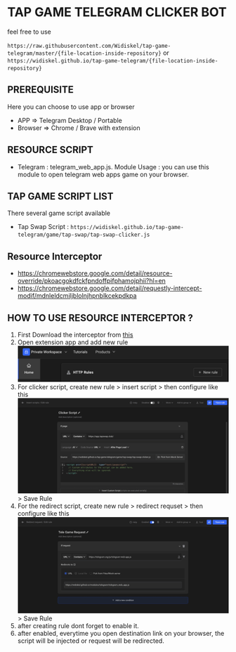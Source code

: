 # TAP GAME TELEGRAM CLICKER BOT

feel free to use

`https://raw.githubusercontent.com/Widiskel/tap-game-telegram/master/{file-location-inside-repository}`
or
`https://widiskel.github.io/tap-game-telegram/{file-location-inside-repository}`

## PREREQUISITE

Here you can choose to use app or browser

- APP => Telegram Desktop / Portable
- Browser => Chrome / Brave with extension

## RESOURCE SCRIPT

- Telegram : telegram_web_app.js.
  Module Usage : you can use this module to open telegram web apps game on your browser.

## TAP GAME SCRIPT LIST

There several game script available

- Tap Swap
  Script : `https://widiskel.github.io/tap-game-telegram/game/tap-swap/tap-swap-clicker.js`

## Resource Interceptor

- https://chromewebstore.google.com/detail/resource-override/pkoacgokdfckfpndoffpifphamojphii?hl=en
- https://chromewebstore.google.com/detail/requestly-intercept-modif/mdnleldcmiljblolnjhpnblkcekpdkpa

## HOW TO USE RESOURCE INTERCEPTOR ?

1. First Download the interceptor from [this](https://chromewebstore.google.com/detail/requestly-intercept-modif/mdnleldcmiljblolnjhpnblkcekpdkpa)
2. Open extension app and add new rule
   ![image](https://github.com/Widiskel/tap-game-telegram/blob/master/assets/image1.png)
3. For clicker script, create new rule > insert script > then configure like this ![image](https://github.com/Widiskel/tap-game-telegram/blob/master/assets/insert-script-rule.png) > Save Rule
4. For the redirect script, create new rule > redirect requset > then configure like this ![image](https://github.com/Widiskel/tap-game-telegram/blob/master/assets/redirect-script-rule.png) > Save Rule
5. after creating rule dont forget to enable it.
6. after enabled, everytime you open destination link on your browser, the script will be injected or request will be redirected.
